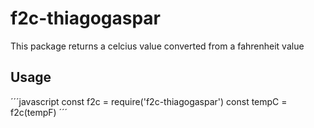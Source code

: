 # f2c-thiagogaspar

This package returns a celcius value converted from a fahrenheit value

## Usage

´´´javascript
const f2c = require('f2c-thiagogaspar')
const tempC = f2c(tempF)
´´´
